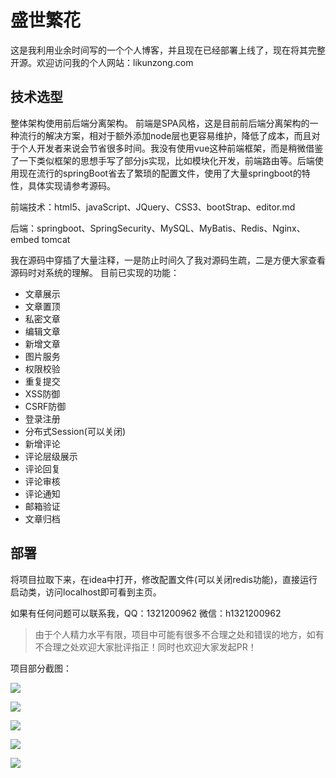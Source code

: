 # 盛世繁花
这是我利用业余时间写的一个个人博客，并且现在已经部署上线了，现在将其完整开源。欢迎访问我的个人网站：likunzong.com

## 技术选型
整体架构使用前后端分离架构。
前端是SPA风格，这是目前前后端分离架构的一种流行的解决方案，相对于额外添加node层也更容易维护，降低了成本，而且对于个人开发者来说会节省很多时间。我没有使用vue这种前端框架，而是稍微借鉴了一下类似框架的思想手写了部分js实现，比如模块化开发，前端路由等。后端使用现在流行的springBoot省去了繁琐的配置文件，使用了大量springboot的特性，具体实现请参考源码。

前端技术：html5、javaScript、JQuery、CSS3、bootStrap、editor.md

后端：springboot、SpringSecurity、MySQL、MyBatis、Redis、Nginx、embed tomcat

我在源码中穿插了大量注释，一是防止时间久了我对源码生疏，二是方便大家查看源码时对系统的理解。
目前已实现的功能：
- 文章展示
- 文章置顶
- 私密文章
- 编辑文章
- 新增文章
- 图片服务
- 权限校验
- 重复提交
- XSS防御
- CSRF防御
- 登录注册
- 分布式Session(可以关闭)
- 新增评论
- 评论层级展示
- 评论回复
- 评论审核
- 评论通知
- 邮箱验证
- 文章归档
## 部署
将项目拉取下来，在idea中打开，修改配置文件(可以关闭redis功能)，直接运行启动类，访问localhost即可看到主页。

如果有任何问题可以联系我，QQ：1321200962 微信：h1321200962

> 由于个人精力水平有限，项目中可能有很多不合理之处和错误的地方，如有不合理之处欢迎大家批评指正！同时也欢迎大家发起PR！

项目部分截图：

![](https://img-blog.csdnimg.cn/20201111162109574.png)

![](https://img-blog.csdnimg.cn/20201111162109282.png)



![](https://img-blog.csdnimg.cn/20201111162109435.png)

![](https://img-blog.csdnimg.cn/20201111162109182.png)

![](https://img-blog.csdnimg.cn/20201111162109144.png)
